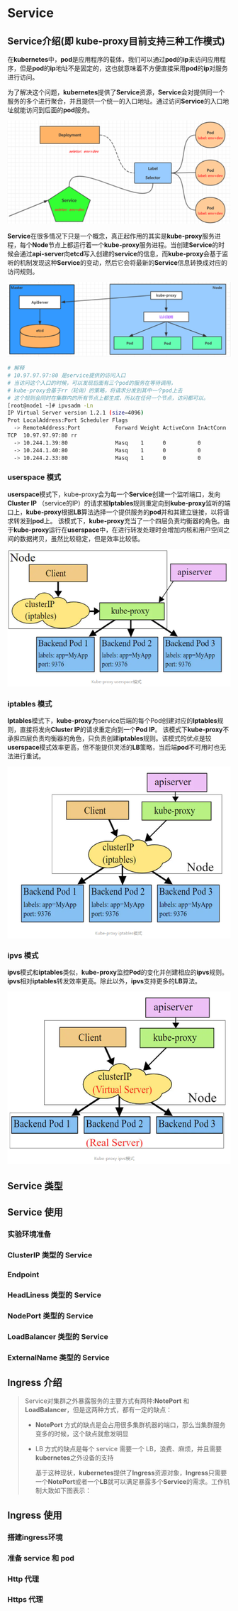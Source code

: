 # Service

## Service介绍(即 kube-proxy目前支持三种工作模式)

在**kubernetes**中，**pod**是应用程序的载体，我们可以通过**pod**的**ip**来访问应用程序，但是**pod**的**ip**地址不是固定的，这也就意味着不方便直接采用**pod**的**ip**对服务进行访问。

为了解决这个问题，**kubernetes**提供了**Service**资源，**Service**会对提供同一个服务的多个进行聚合，并且提供一个统一的入口地址。通过访问**Service**的入口地址就能访问到后面的**pod**服务。


![20200408194716912](../Images/image-20200408194716912.png)

**Service**在很多情况下只是一个概念，真正起作用的其实是**kube-proxy**服务进程，每个**Node**节点上都运行着一个**kube-proxy**服务进程。当创建**Service**的时候会通过**api-server**向**etcd**写入创建的**service**的信息，而**kube-proxy**会基于监听的机制发现这种**Service**的变动，然后它会将最新的**Service**信息转换成对应的访问规则。

![20200509121254425](../Images/image-20200509121254425.png)

```sh
# 解释
# 10.97.97.97:80 是service提供的访问入口
# 当访问这个入口的时候，可以发现后面有三个pod的服务在等待调用，
# kube-proxy会基于rr（轮询）的策略，将请求分发到其中一个pod上去
# 这个规则会同时在集群内的所有节点上都生成，所以在任何一个节点，访问都可以。
[root@node1 ~]# ipvsadm -Ln
IP Virtual Server version 1.2.1 (size=4096)
Prot LocalAddress:Port Scheduler Flags
  -> RemoteAddress:Port           Forward Weight ActiveConn InActConn
TCP  10.97.97.97:80 rr
  -> 10.244.1.39:80               Masq    1      0          0
  -> 10.244.1.40:80               Masq    1      0          0
  -> 10.244.2.33:80               Masq    1      0          0
```

### userspace 模式

**userspace**模式下，kube-proxy会为每一个**Service**创建一个监听端口，发向 **Cluster IP** （service的IP）的请求被**Iptables**规则重定向到**kube-proxy**监听的端口上，**kube-proxy**根据**LB**算法选择一个提供服务的**pod**并和其建立链接，以将请求转发到**pod**上。 该模式下，**kube-proxy**充当了一个四层负责均衡器的角色。由于**kube-proxy**运行在**userspace**中，在进行转发处理时会增加内核和用户空间之间的数据拷贝，虽然比较稳定，但是效率比较低。

![20200509151424280](../Images/image-20200509151424280.png)

### iptables 模式

**Iptables**模式下，**kube-proxy**为service后端的每个Pod创建对应的**Iptables**规则，直接将发向**Cluster IP**的请求重定向到一个**Pod IP**。 该模式下**kube-proxy**不承担四层负责均衡器的角色，只负责创建**iptables**规则。该模式的优点是较**userspace**模式效率更高，但不能提供灵活的**LB**策略，当后端**pod**不可用时也无法进行重试。

![20200509152947714](../Images/image-20200509152947714.png)

### ipvs 模式

**ipvs**模式和**iptables**类似，**kube-proxy**监控**Pod**的变化并创建相应的**ipvs**规则。**ipvs**相对**iptables**转发效率更高。除此以外，**ipvs**支持更多的**LB**算法。

![20200509153731363](../Images/image-20200509153731363.png)


## Service 类型

## Service 使用

### 实验环境准备


### ClusterIP 类型的 Service

### Endpoint

### HeadLiness 类型的 Service

### NodePort 类型的 Service

### LoadBalancer 类型的 Service

### ExternalName 类型的 Service

## Ingress 介绍

> Service对集群之外暴露服务的主要方式有两种:**NotePort** 和 **LoadBalancer**，但是这两种方式，都有一定的缺点：
> - **NotePort** 方式的缺点是会占用很多集群机器的端口，那么当集群服务变多的时候，这个缺点就愈发明显
> - LB 方式的缺点是每个 service 需要一个 LB，浪费、麻烦，并且需要**kubernetes**之外设备的支持
>
>    基于这种现状，**kubernetes**提供了**Ingress**资源对象，**Ingress**只需要一个**NotePort**或者一个**LB**就可以满足暴露多个**Service**的需求。工作机制大致如下图表示：

## Ingress 使用

### 搭建ingress环境

### 准备 service 和 pod

### Http 代理

### Https 代理

